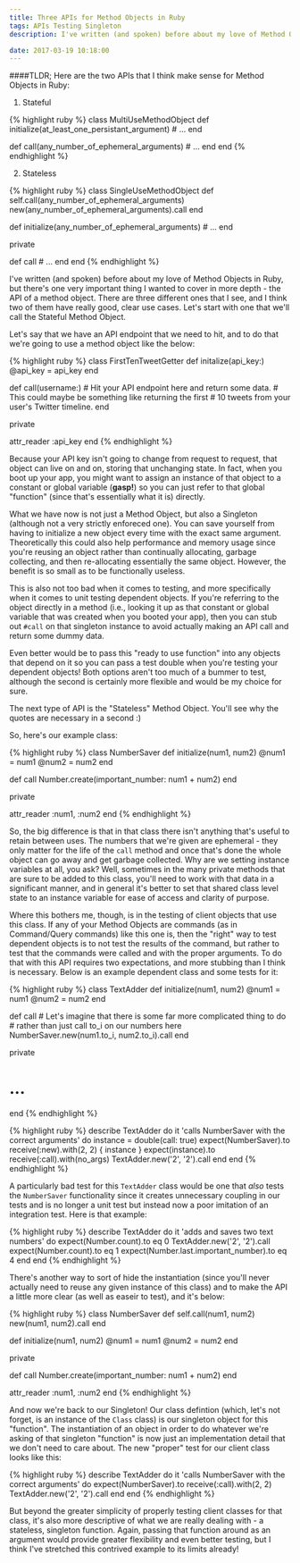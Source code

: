```yaml
---
title: Three APIs for Method Objects in Ruby
tags: APIs Testing Singleton 
description: I've written (and spoken) before about my love of Method Objects in Ruby, but there's one very important thing I wanted to cover in more depth - the API of a method object. There are three different ones that I see, and I think two of them have really good, clear use cases. Let's start with one that we'll call the Stateful Method Object.

date: 2017-03-19 10:18:00
---
```

####TLDR;
Here are the two APIs that I think make sense for Method Objects in Ruby:

1) Stateful

{% highlight ruby %}
class MultiUseMethodObject
  def initialize(at_least_one_persistant_argument)
    # ...
  end
  
  def call(any_number_of_ephemeral_arguments)
    # ...
  end
end
{% endhighlight %}

2) Stateless

{% highlight ruby %}
class SingleUseMethodObject
  def self.call(any_number_of_ephemeral_arguments)
    new(any_number_of_ephemeral_arguments).call
  end
  
  def initialize(any_number_of_ephemeral_arguments)
    # ...
  end
  
  private
  
  def call
    # ...
  end
end
{% endhighlight %}

I've written (and spoken) before about my love of Method Objects in Ruby, but there's one very important thing I wanted to cover in more depth - the API of a method object. There are three different ones that I see, and I think two of them have really good, clear use cases. Let's start with one that we'll call the Stateful Method Object.

Let's say that we have an API endpoint that we need to hit, and to do that we're going to use a method object like the below:

{% highlight ruby %}
class FirstTenTweetGetter
  def initalize(api_key:)
    @api_key = api_key
  end
  
  def call(username:)
    # Hit your API endpoint here and return some data.
    # This could maybe be something like returning the first
    # 10 tweets from your user's Twitter timeline.
  end
  
  private
  
  attr_reader :api_key
end
{% endhighlight %}

Because your API key isn't going to change from request to request, that object can live on and on, storing that unchanging state. In fact, when you boot up your app, you might want to assign an instance of that object to a constant or global variable (__gasp!__) so you can just refer to that global "function" (since that's essentially what it is) directly.

What we have now is not just a Method Object, but also a Singleton (although not a very strictly enforeced one). You can save yourself from having to initialize a new object every time with the exact same argument. Theoretically this could also help performance and memory usage since you're reusing an object rather than continually allocating, garbage collecting, and then re-allocating essentially the same object. However, the benefit is so small as to be functionally useless.

This is also not too bad when it comes to testing, and more specifically when it comes to unit testing dependent objects. If you're referring to the object directly in a method (i.e., looking it up as that constant or global variable that was created when you booted your app), then you can stub out `#call` on that singleton instance to avoid actually making an API call and return some dummy data.

Even better would be to pass this "ready to use function" into any objects that depend on it so you can pass a test double when you're testing your dependent objects! Both options aren't too much of a bummer to test, although the second is certainly more flexible and would be my choice for sure.

The next type of API is the "Stateless" Method Object. You'll see why the quotes are necessary in a second :)

So, here's our example class:

{% highlight ruby %}
class NumberSaver
  def initialize(num1, num2)
    @num1 = num1
    @num2 = num2
  end
  
  def call
    Number.create(important_number: num1 + num2)
  end
  
  private
  
  attr_reader :num1, :num2
end
{% endhighlight %}

So, the big difference is that in that class there isn't anything that's useful to retain between uses. The numbers that we're given are ephemeral - they only matter for the life of the `call` method and once that's done the whole object can go away and get garbage collected. Why are we setting instance variables at all, you ask? Well, sometimes in the many private methods that are sure to be added to this class, you'll need to work with that data in a significant manner, and in general it's better to set that shared class level state to an instance variable for ease of access and clarity of purpose.

Where this bothers me, though, is in the testing of client objects that use this class. If any of your Method Objects are commands (as in Command/Query commands) like this one is, then the "right" way to test dependent objects is to not test the results of the command, but rather to test that the commands were called and with the proper arguments. To do that with this API requires two expectations, and more stubbing than I think is necessary. Below is an example dependent class and some tests for it:

{% highlight ruby %}
class TextAdder
  def initialize(num1, num2)
    @num1 = num1
    @num2 = num2
  end
  
  def call
    # Let's imagine that there is some far more complicated thing to do
    # rather than just call to_i on our numbers here
    NumberSaver.new(num1.to_i, num2.to_i).call
  end
  
  private
  
  # ...
end
{% endhighlight %}

{% highlight ruby %}
describe TextAdder do
  it 'calls NumberSaver with the correct arguments' do
    instance = double(call: true)
    expect(NumberSaver).to receive(:new).with(2, 2) { instance }
    expect(instance).to receive(:call).with(no_args)
    TextAdder.new('2', '2').call
  end
end
{% endhighlight %}

A particularly bad test for this `TextAdder` class would be one that _also_ tests the `NumberSaver` functionality since it creates unnecessary coupling in our tests and is no longer a unit test but instead now a poor imitation of an integration test. Here is that example:

{% highlight ruby %}
describe TextAdder do
  it 'adds and saves two text numbers' do
    expect(Number.count).to eq 0
    TextAdder.new('2', '2').call
    expect(Number.count).to eq 1
    expect(Number.last.important_number).to eq 4
  end
end
{% endhighlight %}

There's another way to sort of hide the instantiation (since you'll never actually need to reuse any given instance of this class) and to make the API a little more clear (as well as easeir to test), and it's below:

{% highlight ruby %}
class NumberSaver
  def self.call(num1, num2)
    new(num1, num2).call
  end
  
  def initialize(num1, num2)
    @num1 = num1
    @num2 = num2
  end
  
  private
  
  def call
    Number.create(important_number: num1 + num2)
  end
  
  attr_reader :num1, :num2
end
{% endhighlight %}

And now we're back to our Singleton! Our class defintion (which, let's not forget, is an instance of the `Class` class) is our singleton object for this "function". The instantiation of an object in order to do whatever we're asking of that singleton "function" is now just an implementation detail that we don't need to care about. The new "proper" test for our client class looks like this:

{% highlight ruby %}
describe TextAdder do
  it 'calls NumberSaver with the correct arguments' do
    expect(NumberSaver).to receive(:call).with(2, 2)
    TextAdder.new('2', '2').call
  end
end
{% endhighlight %}

But beyond the greater simplicity of properly testing client classes for that class, it's also more descriptive of what we are really dealing with - a stateless, singleton function. Again, passing that function around as an argument would provide greater flexibility and even better testing, but I think I've stretched this contrived example to its limits already!

